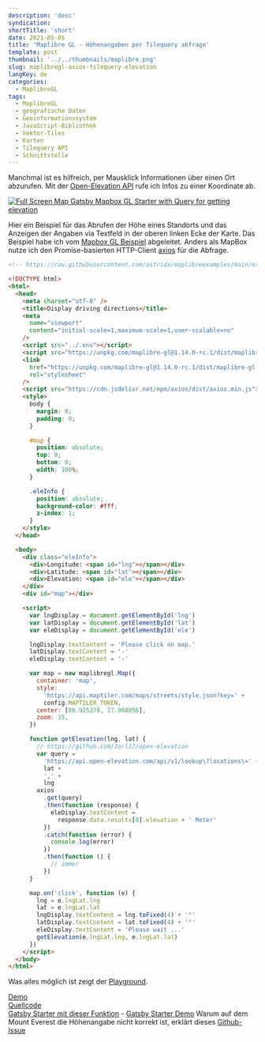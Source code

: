 ```yaml
---
description: 'desc'
syndication:
shortTitle: 'short'
date: 2021-05-05
title: 'Maplibre GL - Höhenangaben per Tilequery abfrage'
template: post
thumbnail: '../../thumbnails/maplibre.png'
slug: maplibregl-axios-tilequery-elevation
langKey: de
categories:
  - MaplibreGL
tags:
  - MaplibreGL
  - geografische Daten
  - Geoinformationssystem
  - JavaScript-Bibliothek
  - Vektor-Tiles
  - Karten
  - Tilequery API
  - Schnittstelle
---
```


Manchmal ist es hilfreich, per Mausklick Informationen über einen Ort abzurufen. Mit der [Open-Elevation API](https://github.com/Jorl17/open-elevation) rufe ich Infos zu einer Koordinate ab.

[![Full Screen Map Gatsby Mapbox GL Starter with Query for getting elevation](https://user-images.githubusercontent.com/9974686/97810145-14751900-1c72-11eb-8730-a898c8068eb4.png)](https://astridx.github.io/gatsbystarter/gatsby-starter-mapbox-examples/map-full-plus-find-elevation)

Hier ein Beispiel für das Abrufen der Höhe eines Standorts und das Anzeigen der Angaben via Textfeld in der oberen linken Ecke der Karte. Das Beispiel habe ich vom [Mapbox GL Beispiel](https://docs.mapbox.com/help/tutorials/find-elevations-with-tilequery-api/) abgeleitet. Anders als MapBox nutze ich den Promise-basierten HTTP-Client [axios](https://github.com/axios/axios) für die Abfrage.

```html {numberLines: -2}
<!-- https://raw.githubusercontent.com/astridx/maplibreexamples/main/examples/find-elevations-with-tilequery-api.html -->

<!DOCTYPE html>
<html>
  <head>
    <meta charset="utf-8" />
    <title>Display driving directions</title>
    <meta
      name="viewport"
      content="initial-scale=1,maximum-scale=1,user-scalable=no"
    />
    <script src="../.env"></script>
    <script src="https://unpkg.com/maplibre-gl@1.14.0-rc.1/dist/maplibre-gl.js"></script>
    <link
      href="https://unpkg.com/maplibre-gl@1.14.0-rc.1/dist/maplibre-gl.css"
      rel="stylesheet"
    />
    <script src="https://cdn.jsdelivr.net/npm/axios/dist/axios.min.js"></script>
    <style>
      body {
        margin: 0;
        padding: 0;
      }

      #map {
        position: absolute;
        top: 0;
        bottom: 0;
        width: 100%;
      }

      .eleInfo {
        position: absolute;
        background-color: #fff;
        z-index: 1;
      }
    </style>
  </head>

  <body>
    <div class="eleInfo">
      <div>Longitude: <span id="lng"></span></div>
      <div>Latitude: <span id="lat"></span></div>
      <div>Elevation: <span id="ele"></span></div>
    </div>
    <div id="map"></div>

    <script>
      var lngDisplay = document.getElementById('lng')
      var latDisplay = document.getElementById('lat')
      var eleDisplay = document.getElementById('ele')

      lngDisplay.textContent = 'Please click on map.'
      latDisplay.textContent = '-'
      eleDisplay.textContent = '-'

      var map = new maplibregl.Map({
        container: 'map',
        style:
          'https://api.maptiler.com/maps/streets/style.json?key=' +
          config.MAPTILER_TOKEN,
        center: [86.925278, 27.988056],
        zoom: 15,
      })

      function getElevation(lng, lat) {
        // https://github.com/Jorl17/open-elevation
        var query =
          'https://api.open-elevation.com/api/v1/lookup\?locations\=' +
          lat +
          ',' +
          lng
        axios
          .get(query)
          .then(function (response) {
            eleDisplay.textContent =
              response.data.results[0].elevation + ' Meter'
          })
          .catch(function (error) {
            console.log(error)
          })
          .then(function () {
            // immer
          })
      }

      map.on('click', function (e) {
        lng = e.lngLat.lng
        lat = e.lngLat.lat
        lngDisplay.textContent = lng.toFixed(4) + '°'
        latDisplay.textContent = lat.toFixed(4) + '°'
        eleDisplay.textContent = 'Please wait ...'
        getElevation(e.lngLat.lng, e.lngLat.lat)
      })
    </script>
  </body>
</html>
```

Was alles möglich ist zeigt der [Playground](https://docs.mapbox.com/playground/tilequery/).

[Demo](https://astridx.github.io/maplibreexamples/examples/find-elevations-with-tilequery-api.html)  
[Quellcode](https://github.com/astridx/maplibreexamples/blob/main/examples/find-elevations-with-tilequery-api.html)  
[Gatsby Starter mit dieser Funktion](https://github.com/astridx/gatsby-starter-mapbox-examples) - [Gatsby Starter Demo](https://astridx.github.io/gatsbystarter/gatsby-starter-mapbox-examples/)
Warum auf dem Mount Everest die Höhenangabe nicht korrekt ist, erklärt dieses [Github-Issue](https://github.com/mapbox/mapbox-gl-js/issues/10039)
